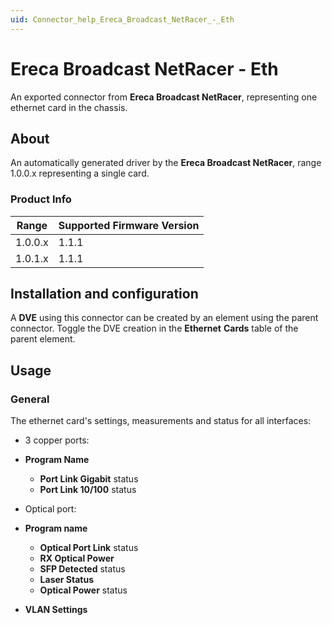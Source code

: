 ```yaml
---
uid: Connector_help_Ereca_Broadcast_NetRacer_-_Eth
---
```


# Ereca Broadcast NetRacer - Eth

An exported connector from **Ereca Broadcast NetRacer**, representing one ethernet card in the chassis.

## About

An automatically generated driver by the **Ereca Broadcast NetRacer**, range 1.0.0.x representing a single card.

### Product Info

| Range | Supported Firmware Version |
|------------------|-----------------------------|
| 1.0.0.x          | 1.1.1                       |
| 1.0.1.x          | 1.1.1                       |

## Installation and configuration

A **DVE** using this connector can be created by an element using the parent connector. Toggle the DVE creation in the **Ethernet** **Cards** table of the parent element.

## Usage

### General

The ethernet card's settings, measurements and status for all interfaces:

- 3 copper ports:

- **Program Name**
  - **Port Link Gigabit** status
  - **Port Link 10/100** status

- Optical port:

- **Program name**
  - **Optical Port Link** status
  - **RX Optical Power**
  - **SFP Detected** status
  - **Laser Status**
  - **Optical Power** status

- **VLAN Settings**
